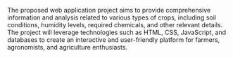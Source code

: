 The proposed web application project aims to provide comprehensive information and analysis related to various types of crops, including soil conditions, humidity levels, required chemicals, and other relevant details. The project will leverage technologies such as HTML, CSS, JavaScript, and databases to create an interactive and user-friendly platform for farmers, agronomists, and agriculture enthusiasts.
